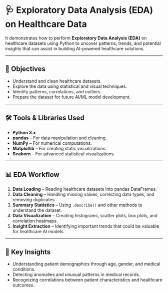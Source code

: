 # 🩺 Exploratory Data Analysis (EDA) on Healthcare Data  

It demonstrates how to perform **Exploratory Data Analysis (EDA)** on healthcare datasets using Python to uncover patterns, trends, and potential insights that can assist in building AI-powered healthcare solutions.  

---

## 🎯 Objectives  
- Understand and clean healthcare datasets.  
- Explore the data using statistical and visual techniques.  
- Identify patterns, correlations, and outliers.  
- Prepare the dataset for future AI/ML model development.  

---

## 🛠️ Tools & Libraries Used  
- **Python 3.x**  
- **pandas** – For data manipulation and cleaning.  
- **NumPy** – For numerical computations.  
- **Matplotlib** – For creating static visualizations.  
- **Seaborn** – For advanced statistical visualizations.  

---

## 📊 EDA Workflow  
1. **Data Loading** – Reading healthcare datasets into pandas DataFrames.  
2. **Data Cleaning** – Handling missing values, correcting data types, and removing duplicates.  
3. **Summary Statistics** – Using `.describe()` and other methods to understand the dataset.  
4. **Data Visualization** – Creating histograms, scatter plots, box plots, and correlation heatmaps.  
5. **Insight Extraction** – Identifying important trends that could be valuable for healthcare AI models.  

---

## 📌 Key Insights  
- Understanding patient demographics through age, gender, and medical conditions.  
- Detecting anomalies and unusual patterns in medical records.  
- Recognizing correlations between patient characteristics and healthcare outcomes.  

